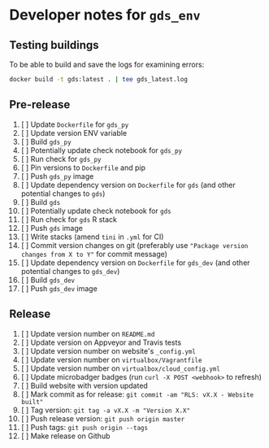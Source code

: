 # Developer notes for `gds_env`

## Testing buildings

To be able to build  and save the logs for examining errors:

```bash
docker build -t gds:latest . | tee gds_latest.log
```

## Pre-release

1. [ ] Update `Dockerfile` for `gds_py`
1. [ ] Update version ENV variable
1. [ ] Build `gds_py`
1. [ ] Potentially update check notebook for `gds_py`
1. [ ] Run check for `gds_py`
1. [ ] Pin versions to `Dockerfile` and pip
1. [ ] Push `gds_py` image
1. [ ] Update dependency version on `Dockerfile` for `gds` (and other potential changes to `gds`)
1. [ ] Build `gds`
1. [ ] Potentially update check notebook for `gds`
1. [ ] Run check for `gds` R stack
1. [ ] Push `gds` image
1. [ ] Write stacks (amend `tini` in `.yml` for CI)
2. [ ] Commit version changes on git (preferably use `"Package version changes from X to Y"` for commit message)
3. [ ] Update dependency version on `Dockerfile` for `gds_dev` (and other potential changes to `gds_dev`)
4. [ ] Build `gds_dev`
5. [ ] Push `gds_dev` image

## Release

1. [ ] Update version number on `README.md`
2. [ ] Update version on Appveyor and Travis tests
3. [ ] Update version number on website's `_config.yml`
4. [ ] Update version number on `virtualbox/Vagrantfile`
5. [ ] Update version number on `virtualbox/cloud_config.yml`
6. [ ] Update microbadger badges (run `curl -X POST <webhook>` to refresh)
7. [ ] Build website with version updated
8. [ ] Mark commit as for release: `git commit -am "RLS: vX.X - Website built"`
9. [ ] Tag version: `git tag -a vX.X -m "Version X.X"`
10. [ ] Push release version: `git push origin master`
11. [ ] Push tags: `git push origin --tags`
12. [ ] Make release on Github
